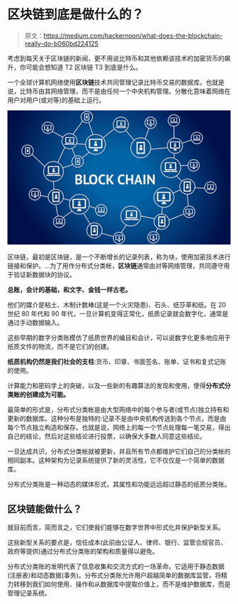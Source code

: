 # 区块链到底是做什么的？

> 原文：<https://medium.com/hackernoon/what-does-the-blockchain-really-do-b060bd224125>

考虑到每天关于区块链的新闻，更不用说比特币和其他依赖该技术的加密货币的飙升，你可能会想知道 T2 区块链 T3 到底是什么。

一个全球计算机网络使用**区块链**技术共同管理记录比特币交易的数据库。也就是说，比特币由其网络管理，而不是由任何一个中央机构管理。分散化意味着网络在用户对用户(或对等)的基础上运行。

![](img/b38f247892a919d9ccc378e29a0d47ca.png)

区块链，最初是区块链，是一个不断增长的记录列表，称为块，使用加密技术进行链接和保护。…为了用作分布式分类帐，**区块链**通常由对等网络管理，共同遵守用于验证新数据块的协议。

**总账，会计的基础，和文字、金钱一样古老。**

他们的媒介是粘土、木制计数棒(这是一个火灾隐患)、石头、纸莎草和纸。在 20 世纪 80 年代和 90 年代，一旦计算机变得正常化，纸质记录就会数字化，通常是通过手动数据输入。

这些早期的数字分类账模仿了纸质世界的编目和会计，可以说数字化更多地应用于纸质文件的物流，而不是它们的创建。

**纸质机构仍然是我们社会的支柱**:货币、印章、书面签名、账单、证书和复式记账的使用。

计算能力和密码学上的突破，以及一些新的有趣算法的发现和使用，使得**分布式分类账的创建成为可能。**

最简单的形式是，分布式分类帐是由大型网络中的每个参与者(或节点)独立持有和更新的数据库。这种分布是独特的:记录不是由中央机构传送到各个节点，而是由每个节点独立构造和保存。也就是说，网络上的每一个节点处理每一笔交易，得出自己的结论，然后对这些结论进行投票，以确保大多数人同意这些结论。

一旦达成共识，分布式分类帐就被更新，并且所有节点都维护它们自己的分类帐的相同副本。这种架构为记录系统提供了新的灵活性，它不仅仅是一个简单的数据库。

分布式分类账是一种动态的媒体形式，其属性和功能远远超过静态的纸质分类账。

## 区块链能做什么？

就目前而言，简而言之，它们使我们能够在数字世界中形式化并保护新型关系。

这些新型关系的要点是，信任成本(此前由公证人、律师、银行、监管合规官员、政府等提供)通过分布式分类账的架构和质量得以避免。

分布式分类账的发明代表了信息收集和交流方式的一场革命。它适用于静态数据(注册表)和动态数据(事务)。分布式分类账允许用户超越简单的数据库监管，将精力转移到我们如何使用、操作和从数据库中提取价值上，而不是维护数据库，而是管理记录系统。